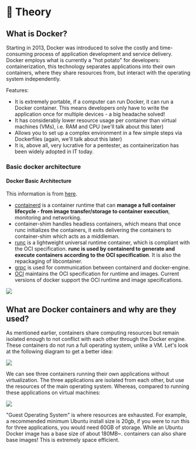 # 📓 Theory

## What is Docker?

Starting in 2013, Docker was introduced to solve the costly and time-consuming process of application development and service delivery. Docker employs what is currently a "hot potato" for developers: containerization, this technology separates applications into their own containers, where they share resources from, but interact with the operating system independently.

Features:

* It is extremely portable, if a computer can run Docker, it can run a Docker container. This means developers only have to write the application once for multiple devices - a big headache solved!
* It has considerably lower resource usage per container than virtual machines (VMs), i.e. RAM and CPU (we'll talk about this later)
* Allows you to set up a complex environment in a few simple steps via Dockerfiles (again, we'll talk about this later)
* It is, above all, very lucrative for a pentester, as containerization has been widely adopted in IT today.

### Basic docker architecture

#### Docker Basic Architecture

This information is from [here](https://stackoverflow.com/questions/41645665/how-containerd-compares-to-runc).

* [containerd](https://containerd.io) is a container runtime that can **manage a full container lifecycle - from image transfer/storage to container execution**, monitoring and networking.
* container-shim handles headless containers, which means that once runc initializes the containers, it exits delivering the containers to container-shim which acts as a middleman.
* [runc](https://github.com/opencontainers/runc) is a lightweight universal runtime container, which is compliant with the OCI specification. **runc is used by containerd to generate and execute containers according to the OCI specification**. It is also the repackaging of libcontainer.
* [grpc](https://www.grpc.io) is used for communication between containerd and docker-engine.
* [OCI](https://opencontainers.org) maintains the OCI specification for runtime and images. Current versions of docker support the OCI runtime and image specifications.

![](../../.gitbook/assets/docker\_engine.png)

## What are Docker containers and why are they used?

As mentioned earlier, containers share computing resources but remain isolated enough to not conflict with each other through the Docker engine. These containers do not run a full operating system, unlike a VM. Let's look at the following diagram to get a better idea:

![](../../.gitbook/assets/docker\_diagram.png)

We can see three containers running their own applications without virtualization. The three applications are isolated from each other, but use the resources of the main operating system. Whereas, compared to running these applications on virtual machines:

![](../../.gitbook/assets/docker\_diagram2.png)

"Guest Operating System" is where resources are exhausted. For example, a recommended minimum Ubuntu install size is 20gb, if you were to run this for three applications, you would need 60GB of storage. While an Ubuntu Docker image has a base size of about 180MB\~. containers can also share base images! This is extremely space efficient.
